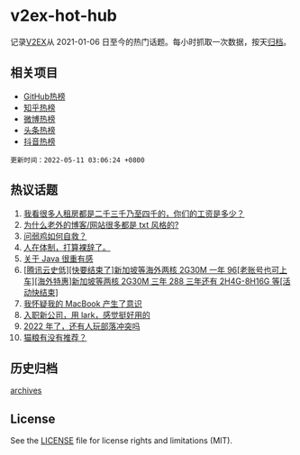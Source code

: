 # v2ex-hot-hub

 记录[V2EX](https://www.v2ex.com/)从 2021-01-06 日至今的热门话题。每小时抓取一次数据，按天[归档](archives)。
 
 ## 相关项目

- [GitHub热榜](https://github.com/snaildev/github-hot-hub)
- [知乎热榜](https://github.com/snaildev/zhihu-hot-hub)
- [微博热榜](https://github.com/snaildev/weibo-hot-hub)
- [头条热榜](https://github.com/snaildev/toutiao-hot-hub)
- [抖音热榜](https://github.com/snaildev/douyin-hot-hub)


 `更新时间：2022-05-11 03:06:24 +0800`

## 热议话题

1. [我看很多人租房都是二千三千乃至四千的，你们的工资是多少？](https://www.v2ex.com/t/851930)
1. [为什么老外的博客/网站很多都是 txt 风格的?](https://www.v2ex.com/t/851940)
1. [问弱鸡如何自救？](https://www.v2ex.com/t/851911)
1. [人在体制，打算裸辞了。](https://www.v2ex.com/t/851995)
1. [关于 Java 很重有感](https://www.v2ex.com/t/851925)
1. [[腾讯云史低][快要结束了]新加坡等海外两核 2G30M 一年 96[老账号也可上车][海外特惠]新加坡等两核 2G30M 三年 288 三年还有 2H4G-8H16G 等[活动快结束]](https://www.v2ex.com/t/851887)
1. [我怀疑我的 MacBook 产生了意识](https://www.v2ex.com/t/851971)
1. [入职新公司，用 lark，感觉挺好用的](https://www.v2ex.com/t/851869)
1. [2022 年了，还有人玩部落冲突吗](https://www.v2ex.com/t/851881)
1. [猫粮有没有推荐？](https://www.v2ex.com/t/851888)

## 历史归档

[archives](archives)

## License

See the [LICENSE](LICENSE) file for license rights and limitations (MIT).
